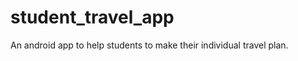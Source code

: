 student_travel_app
==================

An android app to help students to make their individual travel plan.
